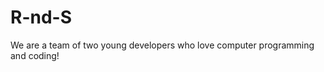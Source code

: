 <h1>R-nd-S</h1>
<p>
  We are a team of two young developers who love computer programming and coding!
</p>

<!---
R-nd-S/R-nd-S is a ✨ special ✨ repository because its `README.md` (this file) appears on your GitHub profile.
You can click the Preview link to take a look at your changes.
--->
